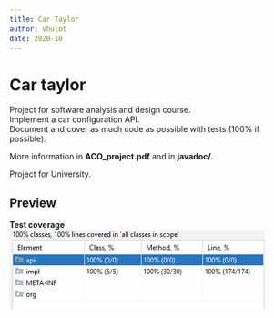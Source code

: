 ```yaml
---
title: Car Taylor
author: vhulot
date: 2020-10
---
```


# Car taylor

Project for software analysis and design course.  
Implement a car configuration API.  
Document and cover as much code as possible with tests (100% if possible).  

More information in **ACO_project.pdf** and in **javadoc/**.

Project for University.

## Preview

**Test coverage**  
![alt-text](img/coverage.png "Test coverage")